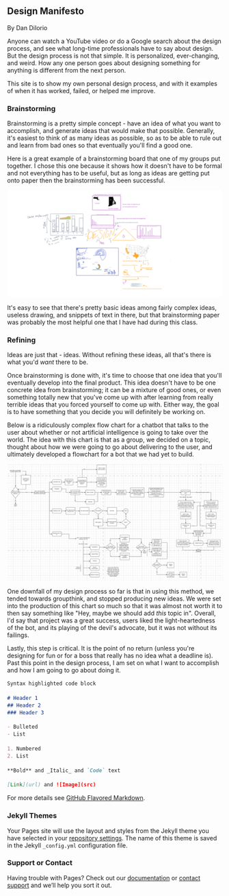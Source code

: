 ## Design Manifesto
By Dan DiIorio

Anyone can watch a YouTube video or do a Google search about the design process, and see what long-time professionals have to say about design. But the design process is not that simple. It is personalized, ever-changing, and weird. How any one person goes about designing something for anything is different from the next person.

This site is to show my own personal design process, and with it examples of when it has worked, failed, or helped me improve.

### Brainstorming

Brainstorming is a pretty simple concept - have an idea of what you want to accomplish, and generate ideas that would make that possible. Generally, it's easiest to think of as many ideas as possible, so as to be able to rule out and learn from bad ones so that eventually you'll find a good one.

Here is a great example of a brainstorming board that one of my groups put together. I chose this one because it shows how it doesn't have to be formal and not everything has to be useful, but as long as ideas are getting put onto paper then the brainstorming has been successful.

<img src="images/1.png"/>

It's easy to see that there's pretty basic ideas among fairly complex ideas, useless drawing, and snippets of text in there, but that brainstorming paper was probably the most helpful one that I have had during this class.

### Refining

Ideas are just that - ideas. Without refining these ideas, all that's there is what you'd _want_ there to be. 

Once brainstorming is done with, it's time to choose that one idea that you'll eventually develop into the final product. This idea doesn't have to be one concrete idea from brainstorming; it can be a mixture of good ones, or even something totally new that you've come up with after learning from really terrible ideas that you forced yourself to come up with. Either way, the goal is to have something that you decide you will definitely be working on. 

Below is a ridiculously complex flow chart for a chatbot that talks to the user about whether or not artificial intelligence is going to take over the world. The idea with this chart is that as a group, we decided on a topic, thought about how we were going to go about delivering to the user, and ultimately developed a flowchart for a bot that we had yet to build.

<img src="images/2.PNG"/>

One downfall of my design process so far is that in using this method, we tended towards groupthink, and stopped producing new ideas. We were set into the production of this chart so much so that it was almost not worth it to then say something like "Hey, maybe we should add _this_ topic in". Overall, I'd say that project was a great success, users liked the light-heartedness of the bot, and its playing of the devil's advocate, but it was not without its failings. 

Lastly, this step is critical. It is the point of no return (unless you're designing for fun or for a boss that really has no idea what a deadline is). Past this point in the design process, I am set on what I want to accomplish and how I am going to go about doing it.



```markdown
Syntax highlighted code block

# Header 1
## Header 2
### Header 3

- Bulleted
- List

1. Numbered
2. List

**Bold** and _Italic_ and `Code` text

[Link](url) and ![Image](src)
```

For more details see [GitHub Flavored Markdown](https://guides.github.com/features/mastering-markdown/).

### Jekyll Themes

Your Pages site will use the layout and styles from the Jekyll theme you have selected in your [repository settings](https://github.com/drd387/design-manifesto/settings). The name of this theme is saved in the Jekyll `_config.yml` configuration file.

### Support or Contact

Having trouble with Pages? Check out our [documentation](https://help.github.com/categories/github-pages-basics/) or [contact support](https://github.com/contact) and we’ll help you sort it out.
